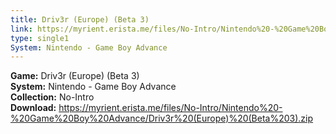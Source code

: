 ```yaml
---
title: Driv3r (Europe) (Beta 3)
link: https://myrient.erista.me/files/No-Intro/Nintendo%20-%20Game%20Boy%20Advance/Driv3r%20(Europe)%20(Beta%203).zip
type: single1
System: Nintendo - Game Boy Advance
---
```

<b>Game:</b> Driv3r (Europe) (Beta 3)<br>
<b>System:</b> Nintendo - Game Boy Advance<br>
<b>Collection:</b> No-Intro<br>
<b>Download:</b> https://myrient.erista.me/files/No-Intro/Nintendo%20-%20Game%20Boy%20Advance/Driv3r%20(Europe)%20(Beta%203).zip